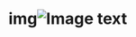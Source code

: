 # img![Image text](https://raw.github.com/yourName/repositpry/master/yourprojectName/img/test.jpg)

